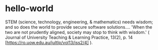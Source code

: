 # hello-world
STEM (science, technology, engineering, &amp; mathematics) needs wisdom; and so does the world to provide secure software solutions.... 'When the two are not prudently aligned, society may stop to think with wisdom.' ( Journal of University Teaching &amp; Learning Practice, 13(2), p. 14 [https://ro.uow.edu.au/jultlp/vol13/iss2/4] ).  

